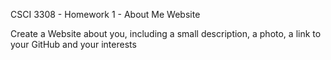 CSCI 3308 - Homework 1 - About Me Website

Create a Website about you, including a small description, a photo, a link to your GitHub and your interests
